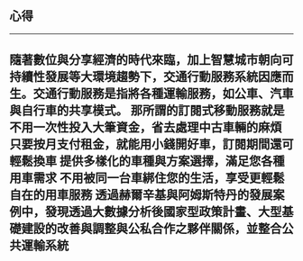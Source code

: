 ## 心得

---
隨著數位與分享經濟的時代來臨，加上智慧城市朝向可持續性發展等大環境趨勢下，交通行動服務系統因應而生。交通行動服務是指將各種運輸服務，如公車、汽車與自行車的共享模式。
那所謂的訂閱式移動服務就是不用一次性投入大筆資金，省去處理中古車輛的麻煩
只要按月支付租金，就能用小錢開好車，訂閱期間還可輕鬆換車
提供多樣化的車種與方案選擇，滿足您各種用車需求
不用被同一台車綁住您的生活，享受更輕鬆自在的用車服務
透過赫爾辛基與阿姆斯特丹的發展案例中，發現透過大數據分析後國家型政策計畫、大型基礎建設的改善與調整與公私合作之夥伴關係，並整合公共運輸系統
---
